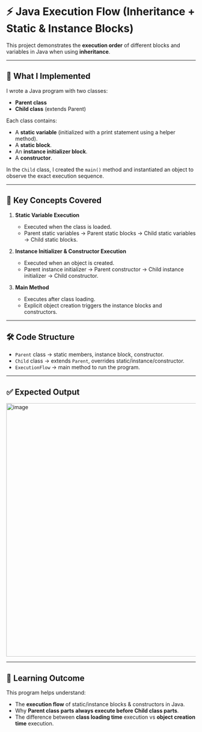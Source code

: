# ⚡ Java Execution Flow (Inheritance + Static & Instance Blocks)

This project demonstrates the **execution order** of different blocks and variables in Java when using **inheritance**.

---

## 📘 What I Implemented
I wrote a Java program with two classes:

- **Parent class**
- **Child class** (extends Parent)

Each class contains:
- A **static variable** (initialized with a print statement using a helper method).
- A **static block**.
- An **instance initializer block**.
- A **constructor**.

In the `Child` class, I created the `main()` method and instantiated an object to observe the exact execution sequence.

---

## 🔑 Key Concepts Covered
1. **Static Variable Execution**
   - Executed when the class is loaded.
   - Parent static variables → Parent static blocks → Child static variables → Child static blocks.

2. **Instance Initializer & Constructor Execution**
   - Executed when an object is created.
   - Parent instance initializer → Parent constructor → Child instance initializer → Child constructor.

3. **Main Method**
   - Executes after class loading.
   - Explicit object creation triggers the instance blocks and constructors.

---

## 🛠 Code Structure
- `Parent` class → static members, instance block, constructor.  
- `Child` class → extends `Parent`, overrides static/instance/constructor.  
- `ExecutionFlow` → main method to run the program.  

---

## ✅ Expected Output
<img width="1280" height="673" alt="image" src="https://github.com/user-attachments/assets/8092f2ef-89c1-4bce-a971-575e3b7735b8" />


---

## 📂 Learning Outcome
This program helps understand:
- The **execution flow** of static/instance blocks & constructors in Java.
- Why **Parent class parts always execute before Child class parts**.
- The difference between **class loading time** execution vs **object creation time** execution.


